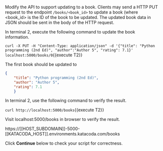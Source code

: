
Modify the API to support updating to a book.
Clients may send a HTTP PUT request to the endpoint `/books/<book_id>` to update a book (where <book_id> is the ID of the book to be updated. The updated book data in JSON should be sent in the body of the HTTP request.


In terminal 2, execute the following command to update the book information.

`curl -X PUT -H "Content-Type: application/json" -d '{"title": "Python programming (2nd Ed)", "author":"Author 5", "rating": 7.1}' localhost:5000/books/0`{{execute T2}}

The first book should be updated to
```json
{
	"title": "Python programming (2nd Ed)", 
	"author": "Author 5", 
	"rating": 7.1
	}
```

In terminal 2, use the following command to verify the result.

`curl http://localhost:5000/books`{{execute T2}}


Visit localhost:5000/books in browser to verify the result.

https://[[HOST_SUBDOMAIN]]-5000-[[KATACODA_HOST]].environments.katacoda.com/books 
	
Click **Continue** below to check your script for correctness.

